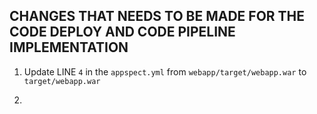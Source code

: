## CHANGES THAT NEEDS TO BE MADE FOR THE CODE DEPLOY AND CODE PIPELINE IMPLEMENTATION

1. Update LINE `4` in the `appspect.yml` from `webapp/target/webapp.war` to `target/webapp.war`

2. 